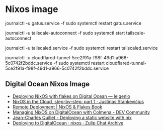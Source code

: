 # Nixos image


journalctl -u gatus.service -f
sudo systemctl restart  gatus.service

journalctl -u tailscale-autoconnect -f
sudo systemctl start  tailscale-autoconnect

journalctl -u tailscaled.service -f
sudo systemctl restart  tailscaled.service

journalctl -u cloudflared-tunnel-5ce2f91a-f98f-49d1-a966-5c0742f2bddc.service -f
sudo systemctl restart  cloudflared-tunnel-5ce2f91a-f98f-49d1-a966-5c0742f2bddc.service

## Digital Ocean Nixos Image
- [Deploying NixOS with flakes on Digital Ocean — lelgenio](https://blog.lelgenio.com/deploying-nixos-with-flakes-on-digital-ocean)
- [NixOS in the Cloud, step-by-step: part 1 · Justinas Stankevičius](https://justinas.org/nixos-in-the-cloud-step-by-step-part-1)
- [Remote Deployment | NixOS & Flakes Book](https://nixos-and-flakes.thiscute.world/best-practices/remote-deployment)
- [Managing NixOS on DigitalOcean with Colmena - DEV Community](https://dev.to/vst/managing-nixos-on-digitalocean-with-colmena-3jb6)
- [Jean-Charles Quillet - Deploying a static website with nix](https://jeancharles.quillet.org/posts/2023-08-01-Deploying-a-static-website-with-nix.html)
- [Deploying to DigitalOcean · nixos · Zulip Chat Archive](https://chat.nixos.asia/stream/413948-nixos/topic/Deploying.20to.20DigitalOcean.html)


